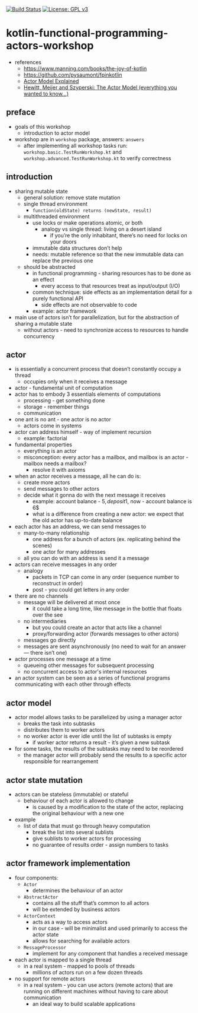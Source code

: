 [![Build Status](https://travis-ci.com/mtumilowicz/kotlin-functional-programming-actors-workshop.svg?branch=master)](https://travis-ci.com/mtumilowicz/kotlin-functional-programming-actors-workshop)
[![License: GPL v3](https://img.shields.io/badge/License-GPLv3-blue.svg)](https://www.gnu.org/licenses/gpl-3.0)

# kotlin-functional-programming-actors-workshop
* references
    * https://www.manning.com/books/the-joy-of-kotlin
    * https://github.com/pysaumont/fpinkotlin
    * [Actor Model Explained](https://www.youtube.com/watch?v=ELwEdb_pD0k)
    * [Hewitt, Meijer and Szyperski: The Actor Model (everything you wanted to know...)](https://www.youtube.com/watch?v=7erJ1DV_Tlo)

## preface
* goals of this workshop
    * introduction to actor model
* workshop are in `workshop` package, answers: `answers`
    * after implementing all workshop tasks run: `workshop.basic.TestRunWorkshop.kt` and 
    `workshop.advanced.TestRunWorkshop.kt` to verify correctness

## introduction
* sharing mutable state
    * general solution: remove state mutation
    * single thread environment
        * `function(oldState) returns (newState, result)`
    * multithreaded environment
        * use locks or make operations atomic, or both
            * analogy vs single thread: living on a desert island
                * if you’re the only inhabitant, there’s no need for locks on your doors
        * immutable data structures don’t help
        * needs: mutable reference so that the new immutable data can replace the previous one
    * should be abstracted
        * in functional programming - sharing resources has to be done as an effect
            * every access to that resources treat as input/output (I/O)
        * common technique: side effects as an implementation detail for a purely functional API
            * side effects are not observable to code
        * example: actor framework
* main use of actors isn’t for parallelization, but for the abstraction of sharing 
a mutable state 
    * without actors - need to synchronize access to resources to handle concurrency
    
## actor
* is essentially a concurrent process that doesn’t constantly occupy a thread
    * occupies only when it receives a message
* actor - fundamental unit of computation
* actor has to embody 3 essentials elements of computations
    * processing - get something done
    * storage - remember things
    * communication
* one ant is no ant - one actor is no actor
    * actors come in systems
* actor can address himself - way of implement recursion
    * example: factorial
* fundamental properties
    * everything is an actor
    * misconception: every actor has a mailbox, and mailbox is an actor - mailbox needs a mailbox?
        * resolve it with axioms
* when an actor receives a message, all he can do is:
    * create more actors
    * send messages to other actors
    * decide what it gonna do with the next message it receives
        * example: account balance - 5$, deposit 1$, now - account balance is 6$
        * what is a difference from creating a new actor: we expect that the old actor has up-to-date balance
* each actor has an address, we can send messages to
    * many-to-many relationship
        * one address for a bunch of actors (ex. replicating behind the scenes)
        * one actor for many addresses
    * all you can do with an address is send it a message
* actors can receive messages in any order
    * analogy
        * packets in TCP can come in any order (sequence number to reconstruct in order)
        * post - you could get letters in any order
* there are no channels
    * message will be delivered at most once
        * it could take a long time, like message in the bottle that floats over the see
    * no intermediaries
        * but you could create an actor that acts like a channel
        * proxy/forwarding actor (forwards messages to other actors)
    * messages go directly
    * messages are sent asynchronously (no need to wait for an answer — there isn’t one)
* actor processes one message at a time
    * queueing other messages for subsequent processing
    * no concurrent access to actor's internal resources
* an actor system can be seen as a series of functional programs communicating with each other 
through effects

## actor model
* actor model allows tasks to be parallelized by using a manager actor
    * breaks the task into subtasks
    * distributes them to worker actors
    * no worker actor is ever idle until the list of subtasks is empty
        * if worker actor returns a result - it’s given a new subtask
* for some tasks, the results of the subtasks may need to be reordered
    * the manager actor will probably send the results to a specific actor responsible 
    for rearrangement
    
## actor state mutation
* actors can be stateless (immutable) or stateful
    * behaviour of each actor is allowed to change
        * is caused by a modification to the state of the actor, replacing the original behaviour 
        with a new one
* example
    * list of data that must go through heavy computation
        * break the list into several sublists
        * give sublists to worker actors for processing
        * no guarantee of results order - assign numbers to tasks 

## actor framework implementation
* four components:
    * `Actor`
        * determines the behaviour of an actor
    * `AbstractActor`
         * contains all the stuff that’s common to all actors 
        * will be extended by business actors
    * `ActorContext`
        * acts as a way to access actors
        * in our case - will be minimalist and used primarily to access the actor state
        * allows for searching for available actors
    * `MessageProcessor`
        * implement for any component that handles a received message
* each actor is mapped to a single thread 
    * in a real system - mapped to pools of threads
        * millions of actors run on a few dozen threads
* no support for remote actors 
    * in a real system - you can use actors (remote actors) that are running on different 
    machines without having to care about communication
        * an ideal way to build scalable applications